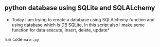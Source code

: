 ## python database using SQLite and SQLALchemy
* Today I am trying to create a database using SQLAlchemy function and using database which is DB SQLite, In this script also I make some function for data execute, insert, delete, update*

run code ` main.py `


